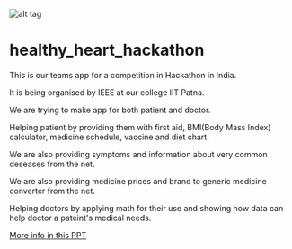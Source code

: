 ![alt tag](https://github.com/taeven/healthy_heart_hackathon/blob/master/app/src/main/res/drawable/newlogo.png)
# healthy_heart_hackathon
This is our teams app for a competition in Hackathon in India.

It is being organised by IEEE at our college IIT Patna.

We are trying to make app for both patient and doctor.

Helping patient by providing them with first aid, BMI(Body Mass Index) calculator, medicine schedule, vaccine and diet chart.

We are also providing symptoms and information about very common deseases from the net.

We are also providing medicine prices and brand to generic medicine converter from the net.

Helping doctors by applying math for their use and showing how data can help doctor a pateint's medical needs.

[More info in this PPT](https://docs.google.com/presentation/d/1CJXjtMejV1XHB-herys7hP1Z0AJllEBXUnbiIf0LGb4/edit#slide=id.gd9c453428_0_16)
